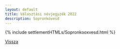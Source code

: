 ```yaml
---
layout: default
title: Választási névjegyzék 2022
description: Sopronkövesd
---
```


{% include settlementHTMLs/Sopronkooxvesd.html %}

[Vissza](../)